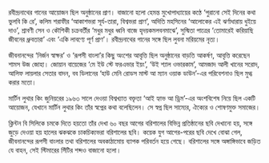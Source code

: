 রবীন্দ্রনাথের গানের আয়োজন ছিল অনুষ্ঠানের প্রাণ। বাজানো হলো হেমন্ত মুখোপাধ্যায়ের কণ্ঠে ‘পুরানো সেই দিনের কথা ভুলবি কি রে’, কলিম শরাফীর ‘আকাশভরা সূর্য-তারা, বিশ্বভরা প্রাণ’, অদিতি মহসিনের ‘আলোকের এই ঝর্ণাধারায় ধুইয়ে দাও’, শ্রাবণী সেন ও কৌশিকী চক্রবর্তীর ‘মধুর মধুর ধ্বনি বাজে হৃদয়কমলবনমাঝে’, সুস্মিতা পাত্রের ‘তোমারেই করিয়াছি জীবনের ধ্রুবতারা’ এবং ‘একি লাবণ্যে পূর্ণ প্রাণ’। রবীন্দ্রনাথের গানের সঙ্গে ছিল লুবনা মরিয়মের নৃত্য।

জীবনানন্দের ‘নির্জন স্বাক্ষর’ ও ‘রূপসী বাংলা’র কিছু অংশের আবৃত্তি ছিল অনুষ্ঠানের বাড়তি আকর্ষণ, আবৃত্তি করেছেন শামস উজ জোহা। জোয়ান বায়েজের ‘মে ইউ স্টে ফরএভার ইয়ং’, ‘উই শ্যাল ওভারকাম’, আমজাদ আলী খানের সরোদ, আলিফ লায়লার সেতার বাদন, বব ডিলানের ‘হাউ মেনি রোডস মাস্ট আ ম্যান ওয়াক ডাউন’-এর পরিবেশনাও ছিল মুগ্ধ করার মতো।

মার্টিন লুথার কিং জুনিয়রের ১৯৬৩ সালে দেওয়া বিশ্বখ্যাত বক্তৃতা ‘আই হ্যাভ আ ড্রিম’-এর অংশবিশেষ নিয়ে ছিল একটি আয়োজন, যেখানে মার্টিন লুথার কিং তাঁর স্বপ্নের কথা বলেছিলেন। সে স্বপ্ন ছিল সাম্যের, ঐক্যের ও শোষণমুক্ত সমাজের।

ক্লিন্টন বি সিলিকে চমকে দিতে হয়তো তাঁর দেখা ৬০ বছর আগের বরিশালের বিভিন্ন প্রতিষ্ঠানের ছবি দেখানো হয়, সঙ্গে জুড়ে দেওয়া হয় হালের ঝকঝকে চাকচিক্যভরা বরিশালের ছবি। কয়েক যুগ আগের-পরের ছবি দেখে বোঝা গেল, জীবনানন্দের রূপসী বাংলার তথা বরিশালের অবকাঠামোয় ব্যাপক পরিবর্তন হয়ে গেছে। বরিশালের সঙ্গে অঙ্গাঙ্গিভাবে জড়িত যে বাহন, সেই স্টিমারের সিঁটির শব্দও বাজানো হলো।
